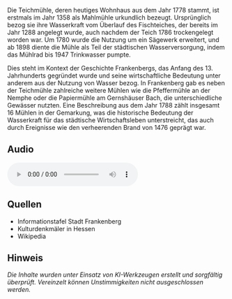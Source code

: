 
Die Teichmühle, deren heutiges Wohnhaus aus dem Jahr 1778 stammt, ist erstmals im Jahr 1358 als Mahlmühle urkundlich bezeugt. Ursprünglich bezog sie ihre Wasserkraft vom Überlauf des Fischteiches, der bereits im Jahr 1288 angelegt wurde, auch nachdem der Teich 1786 trockengelegt worden war. Um 1780 wurde die Nutzung um ein Sägewerk erweitert, und ab 1898 diente die Mühle als Teil der städtischen Wasserversorgung, indem das Mühlrad bis 1947 Trinkwasser pumpte.

Dies steht im Kontext der Geschichte Frankenbergs, das Anfang des 13. Jahrhunderts gegründet wurde und seine wirtschaftliche Bedeutung unter anderem aus der Nutzung von Wasser bezog. In Frankenberg gab es neben der Teichmühle zahlreiche weitere Mühlen wie die Pfeffermühle an der Nemphe oder die Papiermühle am Gernshäuser Bach, die unterschiedliche Gewässer nutzten. Eine Beschreibung aus dem Jahr 1788 zählt insgesamt 16 Mühlen in der Gemarkung, was die historische Bedeutung der Wasserkraft für das städtische Wirtschaftsleben unterstreicht, das auch durch Ereignisse wie den verheerenden Brand von 1476 geprägt war.

## Audio 

<audio controls>
  <source src="locales/frankenberg/de/p1.mp3" type="audio/mpeg">
  Dein Browser unterstützt kein Audioelement.
</audio>

## Quellen

- Informationstafel Stadt Frankenberg
- Kulturdenkmäler in Hessen
- Wikipedia

## Hinweis

_Die Inhalte wurden unter Einsatz von KI-Werkzeugen erstellt und sorgfältig überprüft. Vereinzelt können Unstimmigkeiten nicht ausgeschlossen werden._